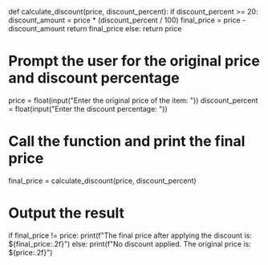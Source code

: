 def calculate_discount(price, discount_percent):
    if discount_percent >= 20:
        discount_amount = price * (discount_percent / 100)
        final_price = price - discount_amount
        return final_price
    else:
        return price

# Prompt the user for the original price and discount percentage
price = float(input("Enter the original price of the item: "))
discount_percent = float(input("Enter the discount percentage: "))

# Call the function and print the final price
final_price = calculate_discount(price, discount_percent)

# Output the result
if final_price != price:
    print(f"The final price after applying the discount is: ${final_price:.2f}")
else:
    print(f"No discount applied. The original price is: ${price:.2f}")
